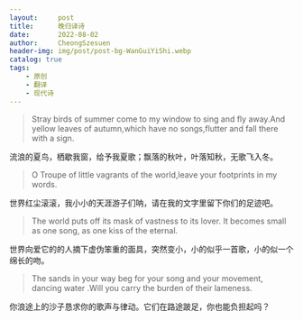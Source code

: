 ```yaml
---
layout:     post
title:      晚归译诗
date:       2022-08-02
author:     CheongSzesuen
header-img: img/post/post-bg-WanGuiYiShi.webp
catalog: true
tags:
    - 原创
    - 翻译
    - 现代诗
---
```


> Stray birds of summer come to my window to sing and fly away.And yellow leaves of autumn,which have no songs,flutter and fall there with a sign. 

流浪的夏鸟，栖歇我窗，给予我夏歌；飘落的秋叶，叶落知秋，无歌飞入冬。

> O Troupe of little vagrants of the world,leave your footprints in my words. 

世界红尘滚滚，我小小的天涯游子们呐，请在我的文字里留下你们的足迹吧。

> The world puts off its mask of vastness to its lover. It becomes small as one song, as one kiss of the eternal. 

世界向爱它的的人摘下虚伪笨重的面具，突然变小，小的似乎一首歌，小的似一个绵长的吻。

> The sands in your way beg for your song and your movement, dancing water .Will you carry the burden of their lameness. 

你浪途上的沙子恳求你的歌声与律动。它们在路途跛足，你也能负担起吗？
